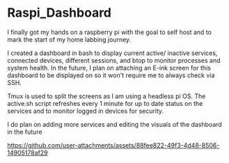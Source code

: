 # Raspi_Dashboard

I finally got my hands on a raspberry pi with the goal to self host and to mark the start of my home labbing journey.

I created a dashboard in bash to display current active/ inactive services, connected devices, different sessions, and btop to monitor processes and system health. In the future, I plan on attaching an E-ink screen for this dashboard to be displayed on so it won't require me to always check via SSH.

Tmux is used to split the screens as I am using a headless pi OS. The active.sh script refreshes every 1 minute for up to date status on the services and to monitor logged in devices for security.

I do plan on adding more services and editing the visuals of the dashboard in the future




https://github.com/user-attachments/assets/88fee822-49f3-4d48-8506-14905178af29




